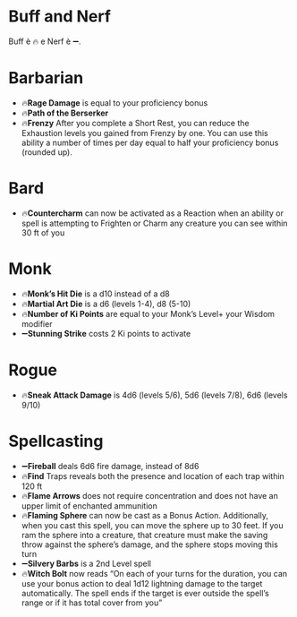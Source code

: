 # Buff and Nerf
Buff è 🔥 e Nerf è ➖.
# Barbarian
* 🔥**Rage Damage** is equal to your proficiency bonus
* 🔥**Path of the Berserker**
* 🔥**Frenzy** After you complete a Short Rest, you can reduce the Exhaustion levels you gained from Frenzy by one. You can use this ability a number of times per day equal to half your proficiency bonus (rounded up).

# Bard
* 🔥**Countercharm** can now be activated as a Reaction when an ability or spell is attempting to Frighten or Charm any creature you can see within 30 ft of you

# Monk
* 🔥**Monk’s Hit Die** is a d10 instead of a d8
* 🔥**Martial Art Die** is a d6 (levels 1-4), d8 (5-10)
* 🔥**Number of Ki Points** are equal to your Monk’s Level+ your Wisdom modifier
* ➖**Stunning Strike** costs 2 Ki points to activate

# Rogue
* 🔥**Sneak Attack Damage** is 4d6 (levels 5/6), 5d6 (levels 7/8), 6d6 (levels 9/10)

# Spellcasting
* ➖**Fireball** deals 6d6 fire damage, instead of 8d6
* 🔥**Find** Traps reveals both the presence and location of each trap within 120 ft
* 🔥**Flame Arrows** does not require concentration and does not have an upper limit of enchanted ammunition
* 🔥**Flaming Sphere** can now be cast as a Bonus Action. Additionally, when you cast this spell, you can move the sphere up to 30 feet. If you ram the sphere into a creature, that creature must make the saving throw against the sphere’s damage, and the sphere stops moving this turn
* ➖**Silvery Barbs** is a 2nd Level spell
* 🔥**Witch Bolt** now reads “On each of your turns for the duration, you can use your bonus action to deal 1d12 lightning damage to the target automatically. The spell ends if the target is ever outside the spell’s range or if it has total cover from you”